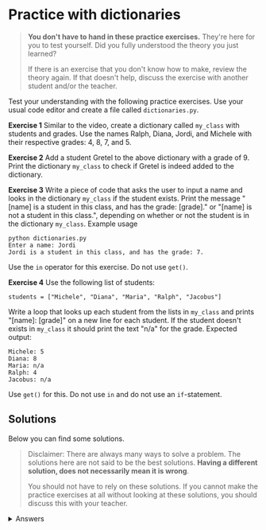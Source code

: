 # Practice with dictionaries
> **You don't have to hand in these practice exercises.** They're here for you to test yourself. Did you fully understood the theory you just learned?
>
> If there is an exercise that you don't know how to make, review the theory again. If that doesn't help, discuss the exercise with another student and/or the teacher.

Test your understanding with the following practice exercises. Use your usual code editor and create a file called `dictionaries.py`.

**Exercise 1** Similar to the video, create a dictionary called `my_class` with students and grades. Use the names Ralph, Diana, Jordi, and Michele with their respective grades: 4, 8, 7, and 5.

**Exercise 2** Add a student Gretel to the above dictionary with a grade of 9. Print the dictionary `my_class` to check if Gretel is indeed added to the dictionary.

**Exercise 3** Write a piece of code that asks the user to input a name and looks in the dictionary `my_class` if the student exists. Print the message "[name] is a student in this class, and has the grade: [grade]." or "[name] is not a student in this class.", depending on whether or not the student is in the dictionary `my_class`. Example usage

	python dictionaries.py
	Enter a name: Jordi
	Jordi is a student in this class, and has the grade: 7.

Use the `in` operator for this exercise. Do not use `get()`.

**Exercise 4** Use the following list of students:

	students = ["Michele", "Diana", "Maria", "Ralph", "Jacobus"]

Write a loop that looks up each student from the lists in `my_class` and prints "[name]: [grade]" on a new line for each student. If the student doesn't exists in `my_class` it should print the text "n/a" for the grade. Expected output:

	Michele: 5
	Diana: 8
	Maria: n/a
	Ralph: 4
	Jacobus: n/a

Use `get()` for this. Do not use `in` and do not use an `if`-statement.

## Solutions
Below you can find some solutions.

> Disclaimer: There are always many ways to solve a problem. The solutions here are not said to be the best solutions.
**Having a different solution, does not necessarily mean it is wrong**.
>
> You should not have to rely on these solutions. If you cannot make the practice exercises at all without looking at these solutions, you should discuss this with your teacher.

<details markdown="1"><summary  markdown="span">Answers</summary>

**Exercise 1**

    my_dict = {"Ralph": 4, "Diana": 8, "Jordi": 7, "Michele": 5}
    print(my_dict)

**Exercise 2**

    my_dict = {"Ralph": 4, "Diana": 8, "Jordi": 7, "Michele": 5}
    my_dict["Gretel"] = 9
    print(my_dict)

**Exercise 3**

    my_dict = {"Ralph": 4, "Diana": 8, "Jordi": 7, "Michele": 5}
    my_dict["Gretel"] = 9

    name = ""
    while name == "":
    name = input("Please enter a name: ")

    if name in my_dict:
    grade = my_dict[name]
    print(f"{name} is a student in this class, and has the grade: {grade}.")
    else:
    print(f"{name} is not a student in this class.")

</details>
